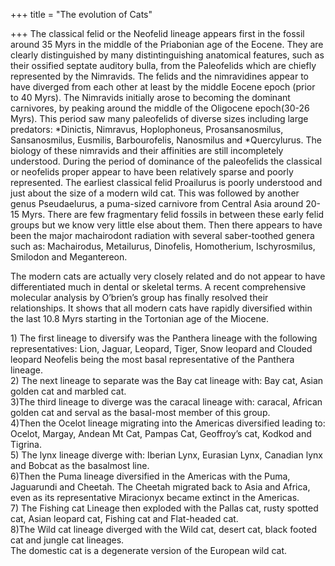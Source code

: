 +++
title = "The evolution of Cats"

+++
The classical felid or the Neofelid lineage appears first in the fossil
around 35 Myrs in the middle of the Priabonian age of the Eocene. They
are clearly distinguished by many distintinguishing anatomical features,
such as their ossified septate auditory bulla, from the Paleofelids
which are chiefly represented by the Nimravids. The felids and the
nimravidines appear to have diverged from each other at least by the
middle Eocene epoch (prior to 40 Myrs). The Nimravids initially arose to
becoming the dominant carnivores, by peaking around the middle of the
Oligocene epoch(30-26 Myrs). This period saw many paleofelids of diverse
sizes including large predators: *Dinictis, Nimravus, Hoplophoneus,
Prosansanosmilus, Sansanosmilus, Eusmilis, Barbourofelis, Nanosmilus and
[](http://en.wikipedia.org/w/index.php?title=Quercylurus&action=edit "Quercylurus")*Quercylurus.
The biology of these nimravids and their affinities are still
incompletely understood. During the period of dominance of the
paleofelids the classical or neofelids proper appear to have been
relatively sparse and poorly represented. The earliest classical felid
Proailurus is poorly understood and just about the size of a modern wild
cat. This was followed by another genus Pseudaelurus, a puma-sized
carnivore from Central Asia around 20-15 Myrs. There are few fragmentary
felid fossils in between these early felid groups but we know very
little else about them. Then there appears to have been the major
machairodont radiation with several saber-toothed genera such as:
Machairodus, Metailurus, Dinofelis, Homotherium, Ischyrosmilus, Smilodon
and Megantereon.

The modern cats are actually very closely related and do not appear to
have differentiated much in dental or skeletal terms. A recent
comprehensive molecular analysis by O’brien’s group has finally resolved
their relationships. It shows that all modern cats have rapidly
diversified within the last 10.8 Myrs starting in the Tortonian age of
the Miocene.

1\) The first lineage to diversify was the Panthera lineage with the
following representatives: Lion, Jaguar, Leopard, Tiger, Snow leopard
and Clouded leopard Neofelis being the most basal representative of the
Panthera lineage.  
2\) The next lineage to separate was the Bay cat lineage with: Bay cat,
Asian golden cat and marbled cat.  
3)The third lineage to diverge was the caracal lineage with: caracal,
African golden cat and serval as the basal-most member of this group.  
4)Then the Ocelot lineage migrating into the Americas diversified
leading to: Ocelot, Margay, Andean Mt Cat, Pampas Cat, Geoffroy’s cat,
Kodkod and Tigrina.  
5\) The lynx lineage diverge with: Iberian Lynx, Eurasian Lynx, Canadian
lynx and Bobcat as the basalmost line.  
6)Then the Puma lineage diversified in the Americas with the Puma,
Jaguarundi and Cheetah. The Cheetah migrated back to Asia and Africa,
even as its representative Miracionyx became extinct in the Americas.  
7\) The Fishing cat Lineage then exploded with the Pallas cat, rusty
spotted cat, Asian leopard cat, Fishing cat and Flat-headed cat.  
8)The Wild cat lineage diverged with the Wild cat, desert cat, black
footed cat and jungle cat lineages.  
The domestic cat is a degenerate version of the European wild cat.
